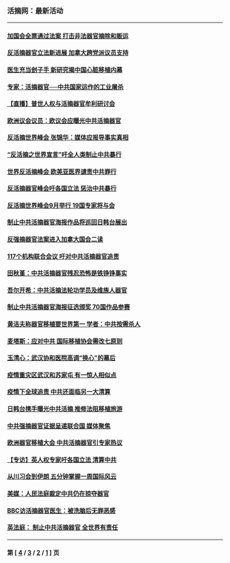 ### 活摘网：最新活动
---
#### [加国会全票通过法案 打击非法器官摘除和贩运](../../pages/nf5883/n13884924.md?03270430) 
#### [反活摘器官立法新进展 加拿大跨党派议员支持](../../pages/nf5883/n13876061.md?03270430) 
#### [医生充当刽子手 新研究揭中国心脏移植内幕](../../pages/nf5883/n13772291.md?03270430) 
#### [专家：活摘器官──中共国家运作的工业屠杀](../../pages/nf5883/n13761178.md?03270430) 
#### [【直播】普世人权与活摘器官牟利研讨会](../../pages/nf5883/n13425146.md?03270430) 
#### [欧洲议会议员：欧议会应曝光中共活摘器官](../../pages/nf5883/n13336571.md?03270430) 
#### [反活摘世界峰会 张锦华：媒体应报导事实真相](../../pages/nf5883/n13278502.md?03270430) 
#### [“反活摘之世界宣言”吁全人类制止中共暴行](../../pages/nf5883/n13259730.md?03270430) 
#### [世界反活摘峰会 欧美亚医界谴责中共罪行](../../pages/nf5883/n13253550.md?03270430) 
#### [反活摘器官峰会吁各国立法 惩治中共暴行](../../pages/nf5883/n13245052.md?03270430) 
#### [反活摘世界峰会9月举行 19国专家将与会](../../pages/nf5883/n13201492.md?03270430) 
#### [制止中共活摘器官海报作品将巡回日韩台展出](../../pages/nf5883/n13177791.md?03270430) 
#### [反强摘器官法案进入加拿大国会二读](../../pages/nf5883/n13033450.md?03270430) 
#### [117个机构联合会议 吁对中共活摘器官追责](../../pages/nf5883/n12775087.md?03270430) 
#### [田秋堇：中共活摘器官残忍恐怖是铁铮铮事实](../../pages/nf5883/n12702148.md?03270430) 
#### [吾尔开希：中共活摘法轮功学员及维族人器官](../../pages/nf5883/n12693197.md?03270430) 
#### [制止中共活摘器官海报征选颁奖 70国作品参赛](../../pages/nf5883/n12692050.md?03270430) 
#### [黄洁夫称器官移植要世界第一 学者：中共按需杀人](../../pages/nf5883/n12572329.md?03270430) 
#### [麦塔斯：应对中共 国际移植协会需改七原则](../../pages/nf5883/n12514711.md?03270430) 
#### [玉清心：武汉协和医院高调“换心”的幕后](../../pages/nf5883/n12298730.md?03270430) 
#### [疫情重灾区武汉和苏家屯 有一惊人相似点](../../pages/nf5883/n12150824.md?03270430) 
#### [疫情下全球追责 中共还面临另一大清算](../../pages/nf5883/n12070397.md?03270430) 
#### [日韩台携手曝光中共活摘 推修法阻移植旅游](../../pages/nf5883/n11712046.md?03270430) 
#### [中共强摘器官证据呈递联合国 媒体聚焦](../../pages/nf5883/n11546426.md?03270430) 
#### [欧洲器官移植大会 中共活摘器官引专家热议](../../pages/nf5883/n11539095.md?03270430) 
#### [【专访】英人权专家吁各国立法 清算中共](../../pages/nf5883/n11367315.md?03270430) 
#### [从川习会到伊朗 五分钟掌握一周国际风云](../../pages/nf5883/n11338520.md?03270430) 
#### [美媒：人民法庭裁定中共仍在掠夺器官](../../pages/nf5883/n11334897.md?03270430) 
#### [BBC访活摘器官医生：被洗脑后无罪恶感](../../pages/nf5883/n11335935.md?03270430) 
#### [英法庭： 制止中共活摘器官 全世界有责任](../../pages/nf5883/n11330691.md?03270430) 

---
#### 第 [ [4](./4.md?03270430) / [3](./3.md?03270430) / [2](./2.md?03270430) / [1](./1.md?03270430) ] 页
